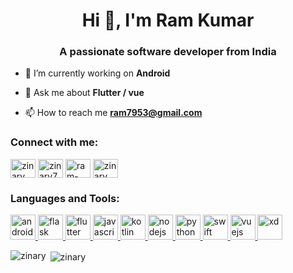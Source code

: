 <h1 align="center">Hi 👋, I'm Ram Kumar</h1>
<h3 align="center">A passionate software developer from India</h3>

- 🌱 I’m currently working on **Android**

- 💬 Ask me about **Flutter / vue**

- 📫 How to reach me **ram7953@gmail.com**

<h3 align="left">Connect with me:</h3>
<p align="left">
<a href="https://dev.to/zinary" target="blank"><img align="center" src="https://cdn.jsdelivr.net/npm/simple-icons@3.0.1/icons/dev-dot-to.svg" alt="zinary" height="30" width="40" /></a>
<a href="https://twitter.com/zinary7" target="blank"><img align="center" src="https://cdn.jsdelivr.net/npm/simple-icons@3.0.1/icons/twitter.svg" alt="zinary7" height="30" width="40" /></a>
<a href="https://linkedin.com/in/ram-kumar-419816161" target="blank"><img align="center" src="https://cdn.jsdelivr.net/npm/simple-icons@3.0.1/icons/linkedin.svg" alt="ram-kumar-419816161" height="30" width="40" /></a>
<a href="https://instagram.com/zinary_" target="blank"><img align="center" src="https://cdn.jsdelivr.net/npm/simple-icons@3.0.1/icons/instagram.svg" alt="zinary_" height="30" width="40" /></a>
</p>

<h3 align="left">Languages and Tools:</h3>
<p align="left"> <a href="https://developer.android.com" target="_blank"> <img src="https://devicons.github.io/devicon/devicon.git/icons/android/android-original-wordmark.svg" alt="android" width="40" height="40"/> </a> <a href="https://flask.palletsprojects.com/" target="_blank"> <img src="https://www.vectorlogo.zone/logos/pocoo_flask/pocoo_flask-icon.svg" alt="flask" width="40" height="40"/> </a> <a href="https://flutter.dev" target="_blank"> <img src="https://www.vectorlogo.zone/logos/flutterio/flutterio-icon.svg" alt="flutter" width="40" height="40"/> </a> <a href="https://developer.mozilla.org/en-US/docs/Web/JavaScript" target="_blank"> <img src="https://devicons.github.io/devicon/devicon.git/icons/javascript/javascript-original.svg" alt="javascript" width="40" height="40"/> </a> <a href="https://kotlinlang.org" target="_blank"> <img src="https://www.vectorlogo.zone/logos/kotlinlang/kotlinlang-icon.svg" alt="kotlin" width="40" height="40"/> </a> <a href="https://nodejs.org" target="_blank"> <img src="https://devicons.github.io/devicon/devicon.git/icons/nodejs/nodejs-original-wordmark.svg" alt="nodejs" width="40" height="40"/> </a> <a href="https://www.python.org" target="_blank"> <img src="https://devicons.github.io/devicon/devicon.git/icons/python/python-original.svg" alt="python" width="40" height="40"/> </a> <a href="https://developer.apple.com/swift/" target="_blank"> <img src="https://devicons.github.io/devicon/devicon.git/icons/swift/swift-original-wordmark.svg" alt="swift" width="40" height="40"/> </a> <a href="https://vuejs.org/" target="_blank"> <img src="https://devicons.github.io/devicon/devicon.git/icons/vuejs/vuejs-original-wordmark.svg" alt="vuejs" width="40" height="40"/> </a> <a href="https://www.adobe.com/products/xd.html" target="_blank"> <img src="https://cdn.worldvectorlogo.com/logos/adobe-xd.svg" alt="xd" width="40" height="40"/> </a> </p>

<p><img align="left" src="https://github-readme-stats.vercel.app/api/top-langs?username=zinary&show_icons=true&locale=en&layout=compact" alt="zinary" /></p>

<p>&nbsp;<img align="center" src="https://github-readme-stats.vercel.app/api?username=zinary&show_icons=true&locale=en" alt="zinary" /></p>
